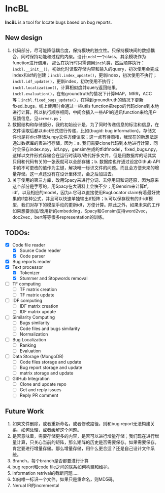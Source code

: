 # IncBL

**IncBL** is a tool for locate bugs based on bug reports.

## New design

1. 代码部分，尽可能降低耦合度，保持模块的独立性。只保持模块间的数据耦合，同时保持功能和过程的内聚。设计`incbl`一个class，其余模块作为function进行调用， 那么在执行时只需调用`incbl`类，然后顺序执行：`incbl.__init__()`，初始化时读取存储内容和输入的query，初次使用会完成index和idf的创建；`incbl.index_update()`，更新index，初次使用不执行；`incbl.idf_update()`，更新index，初次使用不执行；`incbl.localization()`，计算相似度并query返回结果，`incbl.evaluation()`，在有groundtruth的情况下计算MAP，MRR，ACC等；`incbl.fixed_bugs_update()`，在得到groundtruth的情况下更新fixed_bugs。线上使用时会通过一些utils function把repo的代码clone到本地进行计算，所以执行顺序相同，中间会插入一些API的通讯function来给用户反馈信息，见`server.py`；
2. 数据结构和存储部分，我的初始设计是，为了同时传递信息的标注和信息，在文件读取后都以dict形式进行传递，比如{bugid: bug information}，存储文件也是将dict存储为.npy文件方便读取；这一点有待商榷，我现在的新想法是通过数据库的表进行存储，因为：a. 我们需要clone代码到本地进行计算，同时会保存index.npy，idf.npy，gensim生成的tfidfmodel，fixed_bugs.npy，这样以文件形式存储会在运行时读取/改代好多文件，但是用数据库的话其实只用和代码有关的一张表就可以全部存储；b. 数据库也许通过设定Github API中的不可更改的值作为主键，解决唯一标识文件的问题。而且会方便未来的增量存储。这一点还没有在设计里体现，会之后加进去。
3. 关于使用的第三方库，改用Spacy来进行分词、去停用词和词还原，因为原来这个部分是手写的，用Spacy在大语料上会快不少；用Gensim来计算tf，idf，以及相应的model，因为a.它可以直接使用BugLocator claim有着最好效果的tf变种公式，并且可以快速单独输出tf矩阵；b.可以保存现有的tf-idf模型，我们对存下的模型手动的更新idf，方便计算。除此之外，如果未来的工作如果想要添加/改用新的embedding，Spacy和Gensim支持word2vec，doc2vec，bert等等很多representation的训练。


## TODOs:

- [x] Code file reader
	- [x] Source Code reader
	- [x] Code parser
- [x] Bug reports reader
- [x] Text processor
	- [x] Tokenizer
	- [x] Stummer and Stopwords removal
- [ ] TF computing
	- [ ] TF matrix creation
	- [ ] TF matrix update
- [ ] IDF computing
	- [ ] IDF matrix creation
	- [ ] IDF matrix update
- [ ] Similarity Computing
	- [ ] Bugs similarity
	- [ ] Code files and bugs similarity
	- [ ] Normalization
- [ ] Bug Localization
    - [ ] Ranking
    - [ ] Evaluation
- [ ] Data Storage (MongoDB)
    - [ ] Code files storage and update
    - [ ] Bug report storage and update
	- [ ] matrix storage and update
- [ ] GitHub Integration
	- [ ] Clone and update repo
	- [ ] Get and reply issues
	- [ ] Reply PR comment
  
## Future Work

1. 如果文件删除，或者重新命名，或者修改路径，则和bug report无法构建关系，如何处理，或者缓解这个问题。
2. 是否意味着，需要存储更多的内容，是否可以进行增量存储；我们现在进行增量计算，只关心当前的矩阵，那么矩阵的历史是否需要保存。如果需要保存，肯定要进行增量存储。那么增量存储，用什么更合适？还是自己设计文件系统。
3. Branch，每个branch是否都要进行计算
4. bug report和code file之间的联系如何构建和维护。
5. information retrival的截断问题.....
6. 如何唯一标识一个文件。如果只是重命名，则MD5码。
7. Nerual IR的incremental


